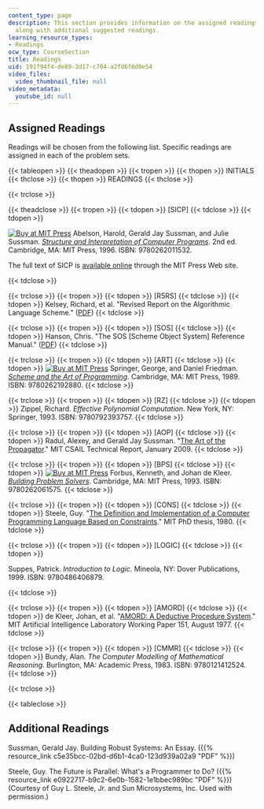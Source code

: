 ```yaml
---
content_type: page
description: This section provides information on the assigned readings for the course
  along with additional suggested readings.
learning_resource_types:
- Readings
ocw_type: CourseSection
title: Readings
uid: 191f94f4-de89-3d17-c704-a2fd6f0d0e54
video_files:
  video_thumbnail_file: null
video_metadata:
  youtube_id: null
---
```


Assigned Readings
-----------------

Readings will be chosen from the following list. Specific readings are assigned in each of the problem sets.

{{< tableopen >}}
{{< theadopen >}}
{{< tropen >}}
{{< thopen >}}
INITIALS
{{< thclose >}}
{{< thopen >}}
READINGS
{{< thclose >}}

{{< trclose >}}

{{< theadclose >}}
{{< tropen >}}
{{< tdopen >}}
\[SICP\]
{{< tdclose >}}
{{< tdopen >}}


[![Buy at MIT Press](/images/mp_logo.gif)](https://mitpress.mit.edu/9780262011532) Abelson, Harold, Gerald Jay Sussman, and Julie Sussman. [_Structure and Interpretation of Computer Programs_](https://mitpress.mit.edu/9780262011532). 2nd ed. Cambridge, MA: MIT Press, 1996. ISBN: 9780262011532.

The full text of SICP is [available online](http://mitpress.mit.edu/sicp/full-text/book/book.html) through the MIT Press Web site.


{{< tdclose >}}

{{< trclose >}}
{{< tropen >}}
{{< tdopen >}}
\[R5RS\]
{{< tdclose >}}
{{< tdopen >}}
Kelsey, Richard, et al. "Revised Report on the Algorithmic Language Scheme." ([PDF](http://schemers.org/Documents/Standards/R5RS/r5rs.pdf))
{{< tdclose >}}

{{< trclose >}}
{{< tropen >}}
{{< tdopen >}}
\[SOS\]
{{< tdclose >}}
{{< tdopen >}}
Hanson, Chris. "The SOS \[Scheme Object System\] Reference Manual." ([PDF](https://www.gnu.org/software/mit-scheme/documentation/stable/mit-scheme-sos.pdf))
{{< tdclose >}}

{{< trclose >}}
{{< tropen >}}
{{< tdopen >}}
\[ART\]
{{< tdclose >}}
{{< tdopen >}}
[![Buy at MIT Press](/images/mp_logo.gif)](https://mitpress.mit.edu/9780262192880) Springer, George, and Daniel Friedman. [_Scheme and the Art of Programming_](https://mitpress.mit.edu/9780262192880). Cambridge, MA: MIT Press, 1989. ISBN: 9780262192880.
{{< tdclose >}}

{{< trclose >}}
{{< tropen >}}
{{< tdopen >}}
\[RZ\]
{{< tdclose >}}
{{< tdopen >}}
Zippel, Richard. _Effective Polynomial Computation_. New York, NY: Springer, 1993. ISBN: 9780792393757.
{{< tdclose >}}

{{< trclose >}}
{{< tropen >}}
{{< tdopen >}}
\[AOP\]
{{< tdclose >}}
{{< tdopen >}}
Radul, Alexey, and Gerald Jay Sussman. "[The Art of the Propagator](http://hdl.handle.net/1721.1/44215)." MIT CSAIL Technical Report, January 2009.
{{< tdclose >}}

{{< trclose >}}
{{< tropen >}}
{{< tdopen >}}
\[BPS\]
{{< tdclose >}}
{{< tdopen >}}
[![Buy at MIT Press](/images/mp_logo.gif)](https://mitpress.mit.edu/9780262061575) Forbus, Kenneth, and Johan de Kleer. [_Building Problem Solvers_](https://mitpress.mit.edu/9780262061575). Cambridge, MA: MIT Press, 1993. ISBN: 9780262061575.
{{< tdclose >}}

{{< trclose >}}
{{< tropen >}}
{{< tdopen >}}
\[CONS\]
{{< tdclose >}}
{{< tdopen >}}
Steele, Guy. "[The Definition and Implementation of a Computer Programming Language Based on Constraints](http://hdl.handle.net/1721.1/6933)." MIT PhD thesis, 1980.
{{< tdclose >}}

{{< trclose >}}
{{< tropen >}}
{{< tdopen >}}
\[LOGIC\]
{{< tdclose >}}
{{< tdopen >}}


Suppes, Patrick. _Introduction to Logic_. Mineola, NY: Dover Publications, 1999. ISBN: 9780486406879.


{{< tdclose >}}

{{< trclose >}}
{{< tropen >}}
{{< tdopen >}}
\[AMORD\]
{{< tdclose >}}
{{< tdopen >}}
de Kleer, Johan, et al. "[AMORD: A Deductive Procedure System](http://hdl.handle.net/1721.1/41983)." MIT Artificial Intelligence Laboratory Working Paper 151, August 1977.
{{< tdclose >}}

{{< trclose >}}
{{< tropen >}}
{{< tdopen >}}
\[CMMR\]
{{< tdclose >}}
{{< tdopen >}}
Bundy, Alan. _The Computer Modelling of Mathematical Reasoning_. Burlington, MA: Academic Press, 1983. ISBN: 9780121412524.
{{< tdclose >}}

{{< trclose >}}

{{< tableclose >}}

Additional Readings
-------------------

Sussman, Gerald Jay. Building Robust Systems: An Essay. ({{% resource_link c5e35bcc-02bd-d6b1-4ca0-123d939a02a9 "PDF" %}})

Steele, Guy. The Future is Parallel: What's a Programmer to Do? ({{% resource_link e0922717-b9c2-6e0b-1582-1e1bbec989bc "PDF" %}}) (Courtesy of Guy L. Steele, Jr. and Sun Microsystems, Inc. Used with permission.)
